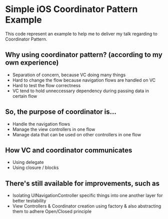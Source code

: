 # Simple iOS Coordinator Pattern Example

This code represent an example to help me to deliver my talk regarding to Coordinator Pattern.

## Why using coordinator pattern? (according to my own experience)

- Separation of concern, because VC doing many things
- Hard to change the flow because navigation flows are handled on VC
- Hard to test the flow correctness
- VC tend to hold unneccessary dependency during passing data in certain flow

## So, the purpose of coordinator is...

- Handle the navigation flows
- Manage the view controllers in one flow
- Manage data that can be used on other controllers in one flow

## How VC and coordinator communicates

- Using delegate
- Using closure / blocks

## There's still available for improvements, such as

- Isolating UINavigationController specific things into one another layer for better testability
- View Controllers & Coordinator creation using factory & also abstracting them to adhere Open/Closed principle
